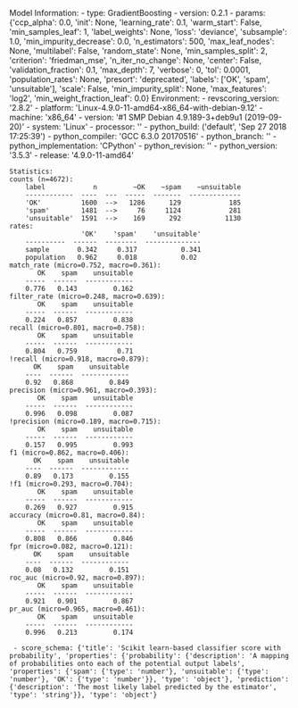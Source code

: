 Model Information:
	 - type: GradientBoosting
	 - version: 0.2.1
	 - params: {'ccp_alpha': 0.0, 'init': None, 'learning_rate': 0.1, 'warm_start': False, 'min_samples_leaf': 1, 'label_weights': None, 'loss': 'deviance', 'subsample': 1.0, 'min_impurity_decrease': 0.0, 'n_estimators': 500, 'max_leaf_nodes': None, 'multilabel': False, 'random_state': None, 'min_samples_split': 2, 'criterion': 'friedman_mse', 'n_iter_no_change': None, 'center': False, 'validation_fraction': 0.1, 'max_depth': 7, 'verbose': 0, 'tol': 0.0001, 'population_rates': None, 'presort': 'deprecated', 'labels': ['OK', 'spam', 'unsuitable'], 'scale': False, 'min_impurity_split': None, 'max_features': 'log2', 'min_weight_fraction_leaf': 0.0}
	Environment:
	 - revscoring_version: '2.8.2'
	 - platform: 'Linux-4.9.0-11-amd64-x86_64-with-debian-9.12'
	 - machine: 'x86_64'
	 - version: '#1 SMP Debian 4.9.189-3+deb9u1 (2019-09-20)'
	 - system: 'Linux'
	 - processor: ''
	 - python_build: ('default', 'Sep 27 2018 17:25:39')
	 - python_compiler: 'GCC 6.3.0 20170516'
	 - python_branch: ''
	 - python_implementation: 'CPython'
	 - python_revision: ''
	 - python_version: '3.5.3'
	 - release: '4.9.0-11-amd64'
	
	Statistics:
	counts (n=4672):
		label            n         ~OK    ~spam    ~unsuitable
		------------  ----  ---  -----  -------  -------------
		'OK'          1600  -->   1286      129            185
		'spam'        1481  -->     76     1124            281
		'unsuitable'  1591  -->    169      292           1130
	rates:
		              'OK'    'spam'    'unsuitable'
		----------  ------  --------  --------------
		sample       0.342     0.317           0.341
		population   0.962     0.018           0.02
	match_rate (micro=0.752, macro=0.361):
		   OK    spam    unsuitable
		-----  ------  ------------
		0.776   0.143         0.162
	filter_rate (micro=0.248, macro=0.639):
		   OK    spam    unsuitable
		-----  ------  ------------
		0.224   0.857         0.838
	recall (micro=0.801, macro=0.758):
		   OK    spam    unsuitable
		-----  ------  ------------
		0.804   0.759          0.71
	!recall (micro=0.918, macro=0.879):
		  OK    spam    unsuitable
		----  ------  ------------
		0.92   0.868         0.849
	precision (micro=0.961, macro=0.393):
		   OK    spam    unsuitable
		-----  ------  ------------
		0.996   0.098         0.087
	!precision (micro=0.189, macro=0.715):
		   OK    spam    unsuitable
		-----  ------  ------------
		0.157   0.995         0.993
	f1 (micro=0.862, macro=0.406):
		  OK    spam    unsuitable
		----  ------  ------------
		0.89   0.173         0.155
	!f1 (micro=0.293, macro=0.704):
		   OK    spam    unsuitable
		-----  ------  ------------
		0.269   0.927         0.915
	accuracy (micro=0.81, macro=0.84):
		   OK    spam    unsuitable
		-----  ------  ------------
		0.808   0.866         0.846
	fpr (micro=0.082, macro=0.121):
		  OK    spam    unsuitable
		----  ------  ------------
		0.08   0.132         0.151
	roc_auc (micro=0.92, macro=0.897):
		   OK    spam    unsuitable
		-----  ------  ------------
		0.921   0.901         0.867
	pr_auc (micro=0.965, macro=0.461):
		   OK    spam    unsuitable
		-----  ------  ------------
		0.996   0.213         0.174
	
	 - score_schema: {'title': 'Scikit learn-based classifier score with probability', 'properties': {'probability': {'description': 'A mapping of probabilities onto each of the potential output labels', 'properties': {'spam': {'type': 'number'}, 'unsuitable': {'type': 'number'}, 'OK': {'type': 'number'}}, 'type': 'object'}, 'prediction': {'description': 'The most likely label predicted by the estimator', 'type': 'string'}}, 'type': 'object'}

